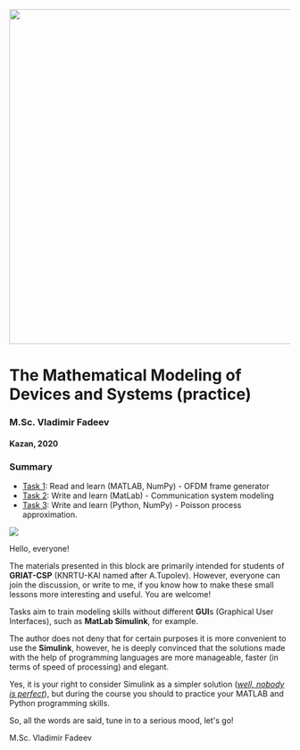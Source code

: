 <img src="https://griat.kai.ru/documents/10181/10477277/%D0%BB%D0%BE%D0%B3%D0%BE+%D0%93%D0%A0%D0%98%D0%9D%D0%A2+%D0%9F%D0%9D%D0%93+-+%D0%BA%D0%BE%D0%BF%D0%B8%D1%8F.png/ca3c1892-ab3a-41a3-a779-b9e7d7378a9f?t=1550126883140" width="600" />

# The Mathematical Modeling of Devices and Systems (practice)
### M.Sc. Vladimir Fadeev
#### Kazan, 2020

### Summary
- [Task 1](https://github.com/kirlf/CSP/blob/master/The%20Mathematical%20Modeling%20of%20Devices%20and%20Systems/Task1.md): Read and learn (MATLAB, NumPy) - OFDM frame generator
- [Task 2](https://github.com/kirlf/CSP/blob/master/The%20Mathematical%20Modeling%20of%20Devices%20and%20Systems/Task2.md): Write and learn (MatLab) - Communication system modeling
- [Task 3](https://github.com/kirlf/CSP/blob/master/The%20Mathematical%20Modeling%20of%20Devices%20and%20Systems/Task3.md): Write and learn (Python, NumPy) - Poisson process approximation.

![](https://image.freepik.com/free-photo/digital-stock-market-trading-background_35241-35.jpg)

Hello, everyone!

The materials presented in this block are primarily intended for students of **GRIAT-CSP** \(KNRTU-KAI named after A.Tupolev\). However, everyone can join the discussion, or write to me, if you know how to make these small lessons more interesting and useful. You are welcome!

Tasks aim to train modeling skills without different **GUI**s \(Graphical User Interfaces\), such as **MatLab Simulink**, for example.

The author does not deny that for certain purposes it is more convenient to use the  **Simulink**, however, he is deeply convinced that the solutions made with the help of programming languages are more manageable, faster \(in terms of speed of processing\) and elegant.

Yes, it is your right to consider Simulink as a simpler solution ([*well, nobody is perfect*](https://www.youtube.com/watch?v=CYUfPTeE0DM)), but during the course you should to practice your MATLAB and Python programming skills.

So, all the words are said, tune in to a serious mood, let's go!

M.Sc. Vladimir Fadeev
